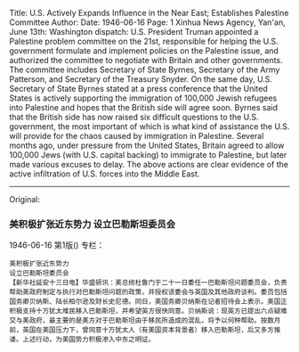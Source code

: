 Title: U.S. Actively Expands Influence in the Near East; Establishes Palestine Committee
Author:
Date: 1946-06-16
Page: 1
Xinhua News Agency, Yan'an, June 13th: Washington dispatch: U.S. President Truman appointed a Palestine problem committee on the 21st, responsible for helping the U.S. government formulate and implement policies on the Palestine issue, and authorized the committee to negotiate with Britain and other governments. The committee includes Secretary of State Byrnes, Secretary of the Army Patterson, and Secretary of the Treasury Snyder. On the same day, U.S. Secretary of State Byrnes stated at a press conference that the United States is actively supporting the immigration of 100,000 Jewish refugees into Palestine and hopes that the British side will agree soon. Byrnes said that the British side has now raised six difficult questions to the U.S. government, the most important of which is what kind of assistance the U.S. will provide for the chaos caused by immigration in Palestine. Several months ago, under pressure from the United States, Britain agreed to allow 100,000 Jews (with U.S. capital backing) to immigrate to Palestine, but later made various excuses to delay. The above actions are clear evidence of the active infiltration of U.S. forces into the Middle East.



<hr /> 

Original: 


### 美积极扩张近东势力  设立巴勒斯坦委员会

1946-06-16
第1版()
专栏：

    美积极扩张近东势力
    设立巴勒斯坦委员会
    【新华社延安十三日电】华盛顿讯：美总统杜鲁门于二十一日委任一巴勒斯坦问题委员会，负责帮助美政府制定与执行对巴勒斯坦问题的政策，并授权该委会与英国及其他政府谈判。委员包括国务卿贝纳斯、陆长柏尔逊及财长史尼德。同日，美国务卿贝纳斯在记者招待会上表示，美国正积极支持十万犹太难民移入巴勒斯坦，并希望英方很快同意。贝纳斯说：现英方已提出六点疑难交与美政府，最主要的是美方对于巴勒斯坦由于移民所造成的混乱，将予以何种帮助。按数月前，英国在美国压力下，曾同意十万犹太人（有美国资本背景者）移入巴勒斯坦，后又多方推诿。上述行动，为美国势力积极渗入中东之明证。
